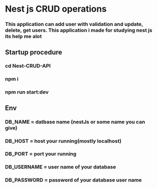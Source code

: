# Nest js CRUD operations

### This application can add user with validation and update, delete, get users. This application i made for studying nest js its help me alot

## Startup procedure

### cd Nest-CRUD-API

### npm i

### npm run start:dev

## Env

### DB_NAME = datbase name (nestJs or some name you can give)
### DB_HOST = host your running(mostly localhost)
### DB_PORT = port your running
### DB_USERNAME = user name of your database
### DB_PASSWORD = password of your database user name
